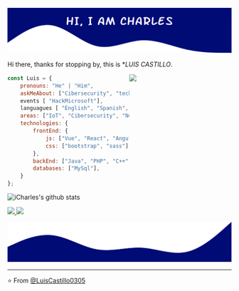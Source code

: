 ![head.png](https://raw.githubusercontent.com/iCharlesZ/FigureBed/master/img/readme-top.png)

Hi there, thanks for stopping by, this is **LUIS CASTILLO*.

<img align='right' src="https://github.com/Luiscastillo0305/LuisCastillo0305/blob/master/Bancario.gif" width="230">

```javascript
const Luis = {
    pronouns: "He" | "Him",
    askMeAbout: ["Cibersecurity", "techology", "Programming", "Student"],
    events [ "HackMicrosoft"],
    languagues [ "English", "Spanish", "French"],
    areas: ["IoT", "Cibersecurity", "Networks"],
    technologies: {
        frontEnd: {
            js: ["Vue", "React", "Angular"],
            css: ["bootstrap", "sass"]
        },
        backEnd: ["Java", "PHP", "C++", "C#", "Python"],
        databases: ["MySql"],
    }
};
```

![iCharles's github stats](https://github-readme-stats.vercel.app/api?username=LuisCastillo0305&hide=contribs,prs&count_private=true&show_icons=true)

<a href="https://github.com/LuisCastillo0305">
  <img src="https://img.shields.io/github/followers/LuisCastillo0305">
</a>
<a href="https://github.com/LuisCastillo0305">
   <img src="https://komarev.com/ghpvc/?username=LuisCastillo0305">
</a>

![bottom.png](https://raw.githubusercontent.com/iCharlesZ/FigureBed/master/img/readme-bottom.png)

---

⭐️ From [@LuisCastillo0305](https://github.com/LuisCastillo0305)
